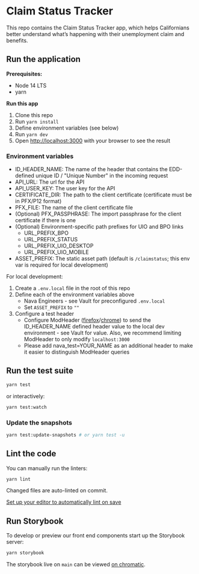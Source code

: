 # Claim Status Tracker

This repo contains the Claim Status Tracker app, which helps Californians better understand what’s happening with their unemployment claim and benefits.

## Run the application

**Prerequisites:**

- Node 14 LTS
- yarn

**Run this app**

1. Clone this repo
2. Run `yarn install`
3. Define environment variables (see below)
4. Run `yarn dev`
5. Open [http://localhost:3000](http://localhost:3000) with your browser to see the result

### Environment variables

- ID_HEADER_NAME: The name of the header that contains the EDD-defined unique ID / "Unique Number" in the incoming request
- API_URL: The url for the API
- API_USER_KEY: The user key for the API
- CERTIFICATE_DIR: The path to the client certificate (certificate must be in PFX/P12 format)
- PFX_FILE: The name of the client certificate file
- (Optional) PFX_PASSPHRASE: The import passphrase for the client certificate if there is one
- (Optional) Environment-specific path prefixes for UIO and BPO links
  - URL_PREFIX_BPO
  - URL_PREFIX_STATUS
  - URL_PREFIX_UIO_DESKTOP
  - URL_PREFIX_UIO_MOBILE
- ASSET_PREFIX: The static asset path (default is `/claimstatus`; this env var is required for local development)

For local development:

1. Create a `.env.local` file in the root of this repo
2. Define each of the environment variables above
   - Nava Engineers - see Vault for preconfigured `.env.local`
   - Set `ASSET_PREFIX` to `""`
3. Configure a test header
   - Configure ModHeader ([firefox](https://addons.mozilla.org/en-US/firefox/addon/modheader-firefox/?utm_source=addons.mozilla.org&utm_medium=referral&utm_content=search)/[chrome](https://chrome.google.com/webstore/detail/modheader/idgpnmonknjnojddfkpgkljpfnnfcklj?hl=en)) to send the ID_HEADER_NAME defined header value to the local dev environment - see Vault for value. Also, we recommend limiting ModHeader to only modify `localhost:3000`
   - Please add nava_test=YOUR_NAME as an additional header to make it easier to distinguish ModHeader queries

## Run the test suite

```bash
yarn test
```

or interactively:

```bash
yarn test:watch
```

### Update the snapshots

```bash
yarn test:update-snapshots # or yarn test -u
```

## Lint the code

You can manually run the linters:

```bash
yarn lint
```

Changed files are auto-linted on commit.

[Set up your editor to automatically lint on save](https://prettier.io/docs/en/editors.html)

## Run Storybook

To develop or preview our front end components start up the Storybook server:

```bash
yarn storybook
```

The storybook live on `main` can be viewed [on chromatic](https://www.chromatic.com/library?appId=60705d04dcad7600211e34d2).
